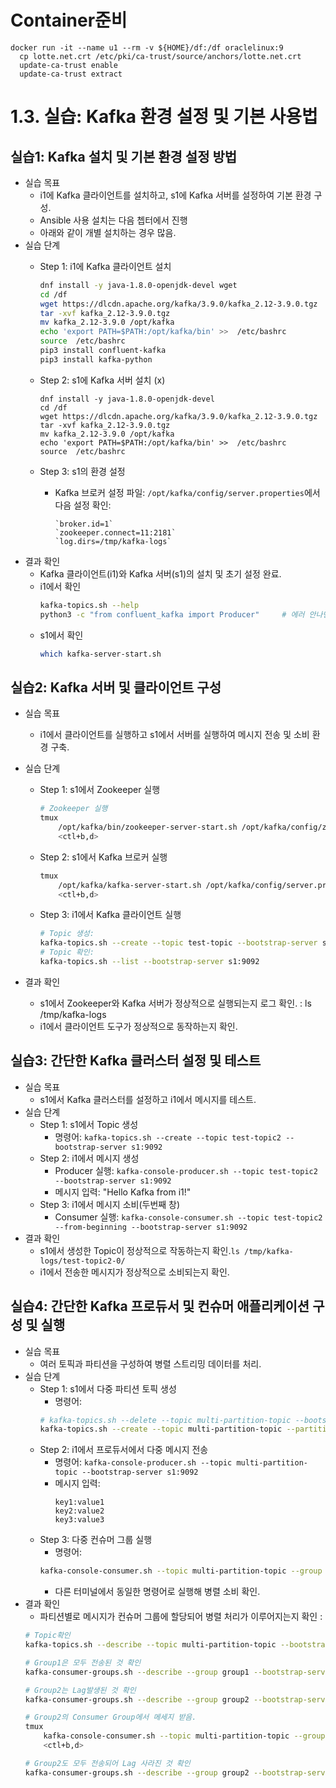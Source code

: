 # Container준비
```
docker run -it --name u1 --rm -v ${HOME}/df:/df oraclelinux:9
  cp lotte.net.crt /etc/pki/ca-trust/source/anchors/lotte.net.crt
  update-ca-trust enable
  update-ca-trust extract
```
# 1.3. 실습: Kafka 환경 설정 및 기본 사용법
## 실습1: Kafka 설치 및 기본 환경 설정 방법
* 실습 목표
    - i1에 Kafka 클라이언트를 설치하고, s1에 Kafka 서버를 설정하여 기본 환경 구성.
    - Ansible 사용 설치는 다음 쳅터에서 진행
    - 아래와 같이 개별 설치하는 경우 많음. 
* 실습 단계
    - Step 1: i1에 Kafka 클라이언트 설치
        ```bash
        dnf install -y java-1.8.0-openjdk-devel wget
        cd /df
        wget https://dlcdn.apache.org/kafka/3.9.0/kafka_2.12-3.9.0.tgz
        tar -xvf kafka_2.12-3.9.0.tgz
        mv kafka_2.12-3.9.0 /opt/kafka
        echo 'export PATH=$PATH:/opt/kafka/bin' >>  /etc/bashrc
        source  /etc/bashrc
        pip3 install confluent-kafka
        pip3 install kafka-python
        ```
    - Step 2: s1에 Kafka 서버 설치 (x)
        ```
        dnf install -y java-1.8.0-openjdk-devel 
        cd /df
        wget https://dlcdn.apache.org/kafka/3.9.0/kafka_2.12-3.9.0.tgz
        tar -xvf kafka_2.12-3.9.0.tgz
        mv kafka_2.12-3.9.0 /opt/kafka
        echo 'export PATH=$PATH:/opt/kafka/bin' >>  /etc/bashrc
        source  /etc/bashrc
        ```

    - Step 3: s1의 환경 설정
        - Kafka 브로커 설정 파일: `/opt/kafka/config/server.properties`에서 다음 설정 확인:
            ```
            `broker.id=1`
            `zookeeper.connect=11:2181`
            `log.dirs=/tmp/kafka-logs`
            ```
* 결과 확인
    - Kafka 클라이언트(i1)와 Kafka 서버(s1)의 설치 및 초기 설정 완료.
    * i1에서 확인
        ```bash
        kafka-topics.sh --help
        python3 -c "from confluent_kafka import Producer"     # 에러 안나면 성공
        ```
    * s1에서 확인 
        ```bash
        which kafka-server-start.sh
        ```

## 실습2: Kafka 서버 및 클라이언트 구성
* 실습 목표
    - i1에서 클라이언트를 실행하고 s1에서 서버를 실행하여 메시지 전송 및 소비 환경 구축.
* 실습 단계
    - Step 1: s1에서 Zookeeper 실행
        ```bash
        # Zookeeper 실행
        tmux 
            /opt/kafka/bin/zookeeper-server-start.sh /opt/kafka/config/zookeeper.properties
            <ctl+b,d>
        ```
    - Step 2: s1에서 Kafka 브로커 실행
        ```bash
        tmux 
            /opt/kafka/kafka-server-start.sh /opt/kafka/config/server.properties
            <ctl+b,d>
        ```
    - Step 3: i1에서 Kafka 클라이언트 실행
        ```bash
        # Topic 생성:
        kafka-topics.sh --create --topic test-topic --bootstrap-server s1:9092
        # Topic 확인:
        kafka-topics.sh --list --bootstrap-server s1:9092
        ```

* 결과 확인
    - s1에서 Zookeeper와 Kafka 서버가 정상적으로 실행되는지 로그 확인. : ls /tmp/kafka-logs
    - i1에서 클라이언트 도구가 정상적으로 동작하는지 확인.

## 실습3: 간단한 Kafka 클러스터 설정 및 테스트
* 실습 목표
    - s1에서 Kafka 클러스터를 설정하고 i1에서 메시지를 테스트.
* 실습 단계
    - Step 1: s1에서 Topic 생성
        - 명령어: `kafka-topics.sh --create --topic test-topic2 --bootstrap-server s1:9092`
    - Step 2: i1에서 메시지 생성
        - Producer 실행: `kafka-console-producer.sh --topic test-topic2 --bootstrap-server s1:9092`
        - 메시지 입력: "Hello Kafka from i1!"
    - Step 3: i1에서 메시지 소비(두번째 창)
        - Consumer 실행: `kafka-console-consumer.sh --topic test-topic2 --from-beginning --bootstrap-server s1:9092`
* 결과 확인
    - s1에서 생성한 Topic이 정상적으로 작동하는지 확인.`ls /tmp/kafka-logs/test-topic2-0/`
    - i1에서 전송한 메시지가 정상적으로 소비되는지 확인.

## 실습4: 간단한 Kafka 프로듀서 및 컨슈머 애플리케이션 구성 및 실행
* 실습 목표
    - 여러 토픽과 파티션을 구성하여 병렬 스트리밍 데이터를 처리.
* 실습 단계
    - Step 1: s1에서 다중 파티션 토픽 생성
        - 명령어: 
        ```bash
        # kafka-topics.sh --delete --topic multi-partition-topic --bootstrap-server s1:9092
        kafka-topics.sh --create --topic multi-partition-topic --partitions 2 --bootstrap-server s1:9092
        ```
    - Step 2: i1에서 프로듀서에서 다중 메시지 전송
        - 명령어: `kafka-console-producer.sh --topic multi-partition-topic --bootstrap-server s1:9092`
        - 메시지 입력:
            ```
            key1:value1
            key2:value2
            key3:value3
            ```
    - Step 3: 다중 컨슈머 그룹 실행
        - 명령어: 
        ```bash
        kafka-console-consumer.sh --topic multi-partition-topic --group group1 --bootstrap-server s1:9092
        ```
        - 다른 터미널에서 동일한 명령어로 실행해 병렬 소비 확인.
* 결과 확인
    - 파티션별로 메시지가 컨슈머 그룹에 할당되어 병렬 처리가 이루어지는지 확인 : 
    ```bash
    # Topic확인
    kafka-topics.sh --describe --topic multi-partition-topic --bootstrap-server s1:9092
    
    # Group1은 모두 전송된 것 확인
    kafka-consumer-groups.sh --describe --group group1 --bootstrap-server s1:9092
    
    # Group2는 Lag발생된 것 확인
    kafka-consumer-groups.sh --describe --group group2 --bootstrap-server s1:9092

    # Group2의 Consumer Group에서 메세지 받음. 
    tmux
        kafka-console-consumer.sh --topic multi-partition-topic --group group1 --bootstrap-server s1:9092
        <ctl+b,d>
    
    # Group2도 모두 전송되어 Lag 사라진 것 확인    
    kafka-consumer-groups.sh --describe --group group2 --bootstrap-server s1:9092
    ```
